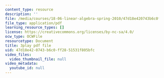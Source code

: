 ```yaml
---
content_type: resource
description: ''
file: /media/courses/18-06-linear-algebra-spring-2010/47d18e420743b6c0ff2851531f805bfc_YzZUIYRCE38.pdf
file_type: application/pdf
learning_resource_types: []
license: https://creativecommons.org/licenses/by-nc-sa/4.0/
ocw_type: OCWFile
resourcetype: Document
title: 3play pdf file
uid: 47d18e42-0743-b6c0-ff28-51531f805bfc
video_files:
  video_thumbnail_file: null
video_metadata:
  youtube_id: null
---
```

